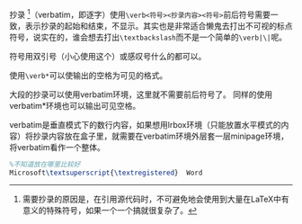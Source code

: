 抄录 [^1]（verbatim，即逐字）使用`\verb<符号><抄录内容><符号>`前后符号需要一致，表示抄录的起始和结束，不显示。其实也是非常适合懒鬼去打出不可视的标点符号，说实在的，谁会想去打出`\textbackslash`而不是一个简单的`\verb|\|`呢。

符号用双引号（小心使用这个）或感叹号什么的都可以。

使用`\verb*`可以使输出的空格为可见的格式。

大段的抄录可以使用verbatim环境，这里就不需要前后符号了。
同样的使用verbatim\*环境也可以输出可见空格。

verbatim是垂直模式下的数行内容，如果想用lrbox环境（只能放置水平模式的内容）将抄录内容放在盒子里，就需要在verbatim环境外层套一层minipage环境，将verbatim看作一个整体。

[^1]: 需要抄录的原因是，在引用源代码时，不可避免地会使用到大量在LaTeX中有意义的特殊符号，如果一个一个搞就很复杂了。

```latex
%不知道放在哪里比较好
Microsoft\textsuperscript{\textregistered}  Word
```